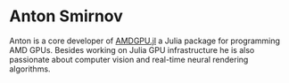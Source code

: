 <head>
  <meta charset="UTF-8">
  <meta name="description" content="Anton Smirnov">
  <meta name="keywords" content="Julia, AMD GPU, HPC, ROCm, blog, contributor,
  blog author">
</head>

# Anton Smirnov

Anton is a core developer of [AMDGPU.jl](https://github.com/JuliaGPU/AMDGPU.jl)
a Julia package for programming AMD GPUs.
Besides working on Julia GPU infrastructure he is also passionate about
computer vision and real-time neural rendering algorithms.
